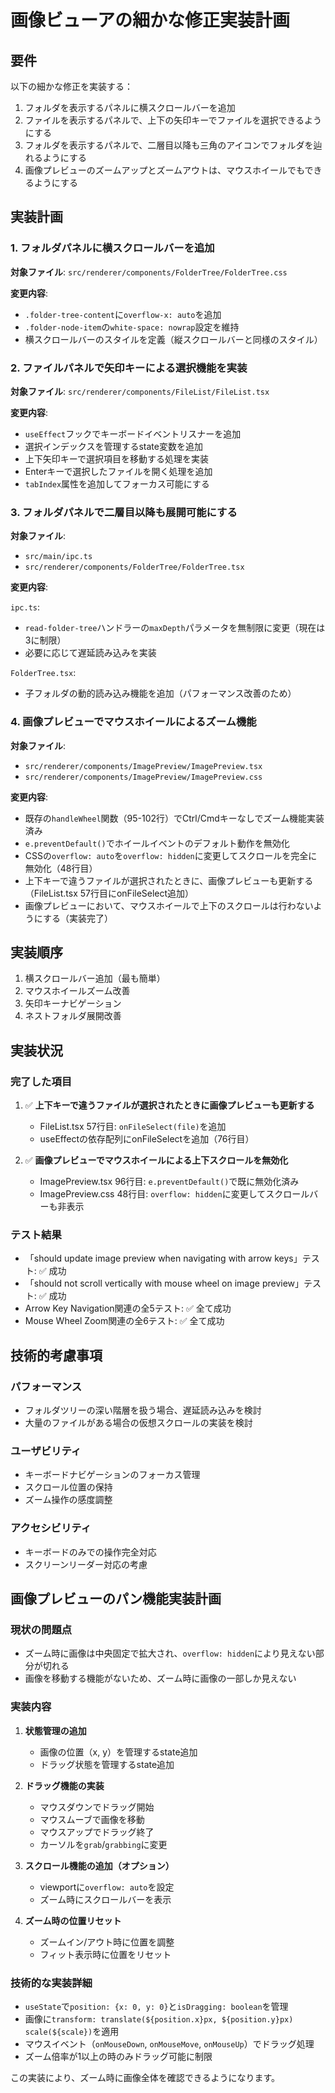 # 画像ビューアの細かな修正実装計画

## 要件
以下の細かな修正を実装する：
1. フォルダを表示するパネルに横スクロールバーを追加
2. ファイルを表示するパネルで、上下の矢印キーでファイルを選択できるようにする
3. フォルダを表示するパネルで、二層目以降も三角のアイコンでフォルダを辿れるようにする
4. 画像プレビューのズームアップとズームアウトは、マウスホイールでもできるようにする

## 実装計画

### 1. フォルダパネルに横スクロールバーを追加
**対象ファイル**: `src/renderer/components/FolderTree/FolderTree.css`

**変更内容**:
- `.folder-tree-content`に`overflow-x: auto`を追加
- `.folder-node-item`の`white-space: nowrap`設定を維持
- 横スクロールバーのスタイルを定義（縦スクロールバーと同様のスタイル）

### 2. ファイルパネルで矢印キーによる選択機能を実装
**対象ファイル**: `src/renderer/components/FileList/FileList.tsx`

**変更内容**:
- `useEffect`フックでキーボードイベントリスナーを追加
- 選択インデックスを管理するstate変数を追加
- 上下矢印キーで選択項目を移動する処理を実装
- Enterキーで選択したファイルを開く処理を追加
- `tabIndex`属性を追加してフォーカス可能にする

### 3. フォルダパネルで二層目以降も展開可能にする
**対象ファイル**:
- `src/main/ipc.ts`
- `src/renderer/components/FolderTree/FolderTree.tsx`

**変更内容**:

`ipc.ts`:
- `read-folder-tree`ハンドラーの`maxDepth`パラメータを無制限に変更（現在は3に制限）
- 必要に応じて遅延読み込みを実装

`FolderTree.tsx`:
- 子フォルダの動的読み込み機能を追加（パフォーマンス改善のため）

### 4. 画像プレビューでマウスホイールによるズーム機能
**対象ファイル**:
- `src/renderer/components/ImagePreview/ImagePreview.tsx`
- `src/renderer/components/ImagePreview/ImagePreview.css`

**変更内容**:
- 既存の`handleWheel`関数（95-102行）でCtrl/Cmdキーなしでズーム機能実装済み
- `e.preventDefault()`でホイールイベントのデフォルト動作を無効化
- CSSの`overflow: auto`を`overflow: hidden`に変更してスクロールを完全に無効化（48行目）
- 上下キーで違うファイルが選択されたときに、画像プレビューも更新する（FileList.tsx 57行目にonFileSelect追加）
- 画像プレビューにおいて、マウスホイールで上下のスクロールは行わないようにする（実装完了）

## 実装順序
1. 横スクロールバー追加（最も簡単）
2. マウスホイールズーム改善
3. 矢印キーナビゲーション
4. ネストフォルダ展開改善

## 実装状況

### 完了した項目
1. ✅ **上下キーで違うファイルが選択されたときに画像プレビューも更新する**
   - FileList.tsx 57行目: `onFileSelect(file)`を追加
   - useEffectの依存配列にonFileSelectを追加（76行目）

2. ✅ **画像プレビューでマウスホイールによる上下スクロールを無効化**
   - ImagePreview.tsx 96行目: `e.preventDefault()`で既に無効化済み
   - ImagePreview.css 48行目: `overflow: hidden`に変更してスクロールバーも非表示

### テスト結果
- 「should update image preview when navigating with arrow keys」テスト: ✅ 成功
- 「should not scroll vertically with mouse wheel on image preview」テスト: ✅ 成功
- Arrow Key Navigation関連の全5テスト: ✅ 全て成功
- Mouse Wheel Zoom関連の全6テスト: ✅ 全て成功

## 技術的考慮事項

### パフォーマンス
- フォルダツリーの深い階層を扱う場合、遅延読み込みを検討
- 大量のファイルがある場合の仮想スクロールの実装を検討

### ユーザビリティ
- キーボードナビゲーションのフォーカス管理
- スクロール位置の保持
- ズーム操作の感度調整

### アクセシビリティ
- キーボードのみでの操作完全対応
- スクリーンリーダー対応の考慮

## 画像プレビューのパン機能実装計画

### 現状の問題点
- ズーム時に画像は中央固定で拡大され、`overflow: hidden`により見えない部分が切れる
- 画像を移動する機能がないため、ズーム時に画像の一部しか見えない

### 実装内容
1. **状態管理の追加**
   - 画像の位置（x, y）を管理するstate追加
   - ドラッグ状態を管理するstate追加

2. **ドラッグ機能の実装**
   - マウスダウンでドラッグ開始
   - マウスムーブで画像を移動
   - マウスアップでドラッグ終了
   - カーソルを`grab`/`grabbing`に変更

3. **スクロール機能の追加（オプション）**
   - viewportに`overflow: auto`を設定
   - ズーム時にスクロールバーを表示

4. **ズーム時の位置リセット**
   - ズームイン/アウト時に位置を調整
   - フィット表示時に位置をリセット

### 技術的な実装詳細
- `useState`で`position: {x: 0, y: 0}`と`isDragging: boolean`を管理
- 画像に`transform: translate(${position.x}px, ${position.y}px) scale(${scale})`を適用
- マウスイベント（`onMouseDown`, `onMouseMove`, `onMouseUp`）でドラッグ処理
- ズーム倍率が1以上の時のみドラッグ可能に制限

この実装により、ズーム時に画像全体を確認できるようになります。